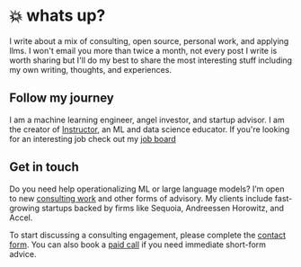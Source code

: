# :boom: whats up?

I write about a mix of consulting, open source, personal work, and applying llms. I won't email you more than twice a month, not every post I write is worth sharing but I'll do my best to share the most interesting stuff including my own writing, thoughts, and experiences.


## Follow my journey

<script async data-uid="fe6b71773e" src="https://fivesixseven.ck.page/fe6b71773e/index.js"></script>

I am a machine learning engineer, angel investor, and startup advisor. I am the creator of [Instructor](https://github.com/jxnl/instructor), an ML and data science educator. If you're looking for an interesting job check out my [job board](https://jobs.applied-llms.org/)

## Get in touch

Do you need help operationalizing ML or large language models? I’m open to new [consulting work](./services.md) and other forms of advisory. My clients include fast-growing startups backed by firms like Sequoia, Andreessen Horowitz, and Accel.

To start discussing a consulting engagement, please complete the [contact form](https://form.typeform.com/to/gqgTx3I6). You can also book a [paid call](https://cal.com/jasonliu/expert-call) if you need immediate short-form advice.
